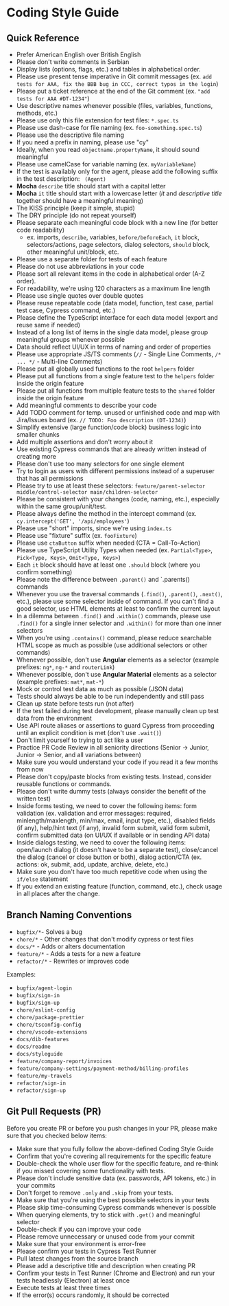 # Coding Style Guide

## Quick Reference

- Prefer American English over British English
- Please don't write comments in Serbian
- Display lists (options, flags, etc.) and tables in alphabetical order.
- Please use present tense imperative in Git commit messages (ex. `add tests for AAA, fix the BBB bug in CCC, correct typos in the login`)
- Please put a ticket reference at the end of the Git comment (ex. `"add tests for AAA #DT-1234"`)
- Use descriptive names whenever possible (files, variables, functions, methods, etc.)
- Please use only this file extension for test files: `*.spec.ts`
- Please use dash-case for file naming (ex. `foo-something.spec.ts`)
- Please use the descriptive file naming
- If you need a prefix in naming, please use "cy"
- Ideally, when you read `objectname.propertyName`, it should sound meaningful
- Please use camelCase for variable naming (ex. `myVariableName`)
- If the test is availably only for the agent, please add the following suffix in the test description: ` (Agent)`
- **Mocha** `describe` title should start with a capital letter
- **Mocha** `it` title should start with a lowercase letter (_it_ and _descriptive title_ together should have a meaningful meaning)
- The KISS principle (keep it simple, stupid)
- The DRY principle (do not repeat yourself)
- Please separate each meaningful code block with a new line (for better code readability)
  - ex. imports, `describe`, variables, `before/beforeEach`, `it` block, selectors/actions, page selectors, dialog selectors, `should` block, other meaningful unit/block, etc.
- Please use a separate folder for tests of each feature
- Please do not use abbreviations in your code
- Please sort all relevant items in the code in alphabetical order (A-Z order).
- For readability, we're using 120 characters as a maximum line length
- Please use single quotes over double quotes
- Please reuse repeatable code (data model, function, test case, partial test case, Cypress command, etc.)
- Please define the TypeScript interface for each data model (export and reuse same if needed)
- Instead of a long list of items in the single data model, please group meaningful groups whenever possible
- Data should reflect UI/UX in terms of naming and order of properties
- Please use appropriate JS/TS comments (`//` - Single Line Comments, `/* ... */` - Multi-line Comments)
- Please put all globally used functions to the root `helpers` folder
- Please put all functions from a single feature test to the `helpers` folder inside the origin feature
- Please put all functions from multiple feature tests to the `shared` folder inside the origin feature
- Add meaningful comments to describe your code
- Add TODO comment for temp. unused or unfinished code and map with Jira/Issues board (ex. `// TODO: Foo description (DT-1234)`)
- Simplify extensive (large function/code block) business logic into smaller chunks
- Add multiple assertions and don't worry about it
- Use existing Cypress commands that are already written instead of creating more
- Please don't use too many selectors for one single element
- Try to login as users with different permissions instead of a superuser that has all permissions
- Please try to use at least these selectors: `feature/parent-selector middle/control-selector main/children-selector`
- Please be consistent with your changes (code, naming, etc.), especially within the same group/unit/test.
- Please always define the method in the intercept command (ex. `cy.intercept('GET', '/api/employees'`)
- Please use "short" imports, since we're using `index.ts`
- Please use "fixture" suffix (ex. `fooFixture`)
- Please use `ctaButton` suffix when needed (CTA = Call-To-Action)
- Please use TypeScript Utility Types when needed (ex. `Partial<Type>`, `Pick<Type, Keys>`, `Omit<Type, Keys>`)
- Each `it` block should have at least one `.should` block (where you confirm something)
- Please note the difference between `.parent()` and `.parents() commands
- Whenever you use the traversal commands (`.find()`, `.parent()`, `.next()`, etc.), please use some selector inside of command. If you can't find a good selector, use HTML elements at least to confirm the current layout
- In a dilemma between `.find()` and `.within()` commands, please use `.find()` for a single inner selector and `.within()` for more than one inner selectors
- When you're using `.contains()` command, please reduce searchable HTML scope as much as possible (use additional selectors or other commands)
- Whenever possible, don't use **Angular** elements as a selector (example prefixes: `ng*`, `ng-*` and `routerLink`)
- Whenever possible, don't use **Angular Material** elements as a selector (example prefixes: `mat*`, `mat-*`)
- Mock or control test data as much as possible (JSON data)
- Tests should always be able to be run independently and still pass
- Clean up state before tests run (not after)
- If the test failed during test development, please manually clean up test data from the environment
- Use API route aliases or assertions to guard Cypress from proceeding until an explicit condition is met (don't use `.wait()`)
- Don't limit yourself to trying to act like a user
- Practice PR Code Review in all seniority directions (Senior -> Junior, Junior -> Senior, and all variations between)
- Make sure you would understand your code if you read it a few months from now
- Please don't copy/paste blocks from existing tests. Instead, consider reusable functions or commands.
- Please don't write dummy tests (always consider the benefit of the written test)
- Inside forms testing, we need to cover the following items: form validation (ex. validation and error messages: required, minlength/maxlength, min/max, email, input type, etc.), disabled fields (if any), help/hint text (if any), invalid form submit, valid form submit, confirm submitted data (on UI/UX if available or in sending API data)
- Inside dialogs testing, we need to cover the following items: open/launch dialog (it doesn't have to be a separate test), close/cancel the dialog (cancel or close button or both), dialog action/CTA (ex. actions: ok, submit, add, update, archive, delete, etc.)
- Make sure you don't have too much repetitive code when using the `if/else` statement
- If you extend an existing feature (function, command, etc.), check usage in all places after the change.

## Branch Naming Conventions

- `bugfix/*`- Solves a bug
- `chore/*` - Other changes that don't modify cypress or test files
- `docs/*` - Adds or alters documentation
- `feature/*` - Adds a tests for a new a feature
- `refactor/*` - Rewrites or improves code

Examples:

- `bugfix/agent-login`
- `bugfix/sign-in`
- `bugfix/sign-up`
- `chore/eslint-config`
- `chore/package-prettier`
- `chore/tsconfig-config`
- `chore/vscode-extensions`
- `docs/dib-features`
- `docs/readme`
- `docs/styleguide`
- `feature/company-report/invoices`
- `feature/company-settings/payment-method/billing-profiles`
- `feature/my-travels`
- `refactor/sign-in`
- `refactor/sign-up`

## Git Pull Requests (PR)

Before you create PR or before you push changes in your PR, please make sure that you checked below items:

- Make sure that you fully follow the above-defined Coding Style Guide
- Confirm that you're covering all requirements for the specific feature
- Double-check the whole user flow for the specific feature, and re-think if you missed covering some functionality with tests.
- Please don't include sensitive data (ex. passwords, API tokens, etc.) in your commits
- Don't forget to remove `.only` and `.skip` from your tests.
- Make sure that you're using the best possible selectors in your tests
- Please skip time-consuming Cypress commands whenever is possible
- When querying elements, try to stick with `.get()` and meaningful selector
- Double-check if you can improve your code
- Please remove unnecessary or unused code from your commit
- Make sure that your environment is error-free
- Please confirm your tests in Cypress Test Runner
- Pull latest changes from the source branch
- Please add a descriptive title and description when creating PR
- Confirm your tests in Test Runner (Chrome and Electron) and run your tests headlessly (Electron) at least once
- Execute tests at least three times
- If the error(s) occurs randomly, it should be corrected
